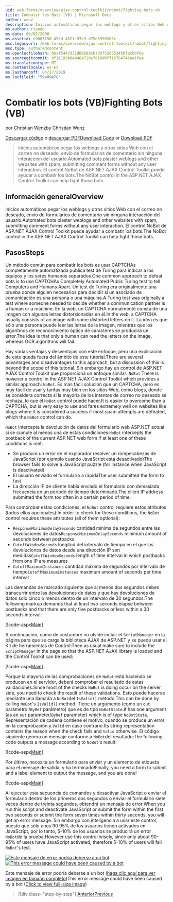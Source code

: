 ```yaml
---
uid: web-forms/overview/ajax-control-toolkit/nobot/fighting-bots-vb
title: Combatir los Bots (VB) | Microsoft Docs
author: wenz
description: Inicios automáticos pegar los weblogs y otros sitios Web con el correo no deseado, envío de formularios de comentario sin ninguna interacción del usuario. El control NoBot en la desventaja de AJAX de ASP.NET...
ms.author: riande
ms.date: 06/02/2008
ms.assetid: e9803150-452d-4521-97e3-d75d5599383c
msc.legacyurl: /web-forms/overview/ajax-control-toolkit/nobot/fighting-bots-vb
msc.type: authoredcontent
ms.openlocfilehash: 6baf5447d31d00b89cb7ddf526553456fecbbf6e
ms.sourcegitcommit: 0f1119340e4464720cfd16d0ff15764746ea1fea
ms.translationtype: MT
ms.contentlocale: es-ES
ms.lasthandoff: 04/17/2019
ms.locfileid: "59409478"
---
```

# <a name="fighting-bots-vb"></a><span data-ttu-id="69f20-104">Combatir los bots (VB)</span><span class="sxs-lookup"><span data-stu-id="69f20-104">Fighting Bots (VB)</span></span>

<span data-ttu-id="69f20-105">por [Christian Wenz](https://github.com/wenz)</span><span class="sxs-lookup"><span data-stu-id="69f20-105">by [Christian Wenz](https://github.com/wenz)</span></span>

<span data-ttu-id="69f20-106">[Descargar código](http://download.microsoft.com/download/9/3/f/93f8daea-bebd-4821-833b-95205389c7d0/NoBot0.vb.zip) o [descargar PDF](http://download.microsoft.com/download/b/6/a/b6ae89ee-df69-4c87-9bfb-ad1eb2b23373/nobot0VB.pdf)</span><span class="sxs-lookup"><span data-stu-id="69f20-106">[Download Code](http://download.microsoft.com/download/9/3/f/93f8daea-bebd-4821-833b-95205389c7d0/NoBot0.vb.zip) or [Download PDF](http://download.microsoft.com/download/b/6/a/b6ae89ee-df69-4c87-9bfb-ad1eb2b23373/nobot0VB.pdf)</span></span>

> <span data-ttu-id="69f20-107">Inicios automáticos pegar los weblogs y otros sitios Web con el correo no deseado, envío de formularios de comentario sin ninguna interacción del usuario.</span><span class="sxs-lookup"><span data-stu-id="69f20-107">Automated bots plaster weblogs and other websites with spam, submitting comment forms without any user interaction.</span></span> <span data-ttu-id="69f20-108">El control NoBot de ASP.NET AJAX Control Toolkit puede ayudar a combatir los bots.</span><span class="sxs-lookup"><span data-stu-id="69f20-108">The NoBot control in the ASP.NET AJAX Control Toolkit can help fight those bots.</span></span>


## <a name="overview"></a><span data-ttu-id="69f20-109">Información general</span><span class="sxs-lookup"><span data-stu-id="69f20-109">Overview</span></span>

<span data-ttu-id="69f20-110">Inicios automáticos pegar los weblogs y otros sitios Web con el correo no deseado, envío de formularios de comentario sin ninguna interacción del usuario.</span><span class="sxs-lookup"><span data-stu-id="69f20-110">Automated bots plaster weblogs and other websites with spam, submitting comment forms without any user interaction.</span></span> <span data-ttu-id="69f20-111">El control NoBot de ASP.NET AJAX Control Toolkit puede ayudar a combatir los bots.</span><span class="sxs-lookup"><span data-stu-id="69f20-111">The NoBot control in the ASP.NET AJAX Control Toolkit can help fight those bots.</span></span>

## <a name="steps"></a><span data-ttu-id="69f20-112">Pasos</span><span class="sxs-lookup"><span data-stu-id="69f20-112">Steps</span></span>

<span data-ttu-id="69f20-113">Un método común para combatir los bots es usar CAPTCHAs completamente automatizada pública test de Turing para indicar a los equipos y los seres humanos separados.</span><span class="sxs-lookup"><span data-stu-id="69f20-113">One common approach to defeat bots is to use CAPTCHAs Completely Automated Public Turing test to tell Computers and Humans Apart.</span></span> <span data-ttu-id="69f20-114">Un test de Turing era originalmente una prueba donde alguien necesarios para decidir si un asociado de comunicación es una persona o una máquina.</span><span class="sxs-lookup"><span data-stu-id="69f20-114">A Turing test was originally a test where someone needed to decide whether a communication partner is a human or a machine.</span></span> <span data-ttu-id="69f20-115">En la web, un CAPTCHA normalmente consta de una imagen con algunas letras distorsionadas en él.</span><span class="sxs-lookup"><span data-stu-id="69f20-115">In the web, a CAPTCHA usually consists of an image with some distorted letters on it.</span></span> <span data-ttu-id="69f20-116">La idea es que sólo una persona puede leer las letras de la imagen, mientras que los algoritmos de reconocimiento óptico de caracteres se producirá un error.</span><span class="sxs-lookup"><span data-stu-id="69f20-116">The idea is that only a human can read the letters on the image, whereas OCR algorithms will fail.</span></span>

<span data-ttu-id="69f20-117">Hay varias ventajas y desventajas con este enfoque, pero una explicación de este queda fuera del ámbito de este tutorial.</span><span class="sxs-lookup"><span data-stu-id="69f20-117">There are several advantages and disadvantages to this approach, but a discussion of this is beyond the scope of this tutorial.</span></span> <span data-ttu-id="69f20-118">Sin embargo hay un control de ASP.NET AJAX Control Toolkit que proporciona un enfoque similar: `NoBot`.</span><span class="sxs-lookup"><span data-stu-id="69f20-118">There is however a control in the ASP.NET AJAX Control Toolkit which provides a similar approach: `NoBot`.</span></span> <span data-ttu-id="69f20-119">Es más fácil solución que un CAPTCHA, pero es muy fácil de usar y tarifas muy bien en los sitios Web, como blogs, donde se considera correcta si la mayoría de los intentos de correo no deseado se rechaza, lo que el `NoBot` control puede hacer.</span><span class="sxs-lookup"><span data-stu-id="69f20-119">It is easier to overcome than a CAPTCHA, but is very easy to use and fares extremely well on websites like blogs where it is considered a success if most spam attempts are defeated, which the `NoBot` control can do.</span></span>

<span data-ttu-id="69f20-120">`NoBot` intercepta la devolución de datos del formulario web ASP.NET actual si se cumple al menos una de estas condiciones:</span><span class="sxs-lookup"><span data-stu-id="69f20-120">`NoBot` intercepts the postback of the current ASP.NET web form if at least one of these conditions is met:</span></span>

- <span data-ttu-id="69f20-121">Se produce un error en el explorador resolver un rompecabezas de JavaScript (por ejemplo cuando JavaScript está desactivado)</span><span class="sxs-lookup"><span data-stu-id="69f20-121">The browser fails to solve a JavaScript puzzle (for instance when JavaScript is deactivated)</span></span>
- <span data-ttu-id="69f20-122">El usuario enviado el formulario a rápida</span><span class="sxs-lookup"><span data-stu-id="69f20-122">The user submitted the form to fast</span></span>
- <span data-ttu-id="69f20-123">La dirección IP de cliente había enviado el formulario con demasiada frecuencia en un período de tiempo determinado.</span><span class="sxs-lookup"><span data-stu-id="69f20-123">The client IP address submitted the form too often in a certain period of time.</span></span>

<span data-ttu-id="69f20-124">Para comprobar estas condiciones, el `NoBot` control requiere estos atributos (todos ellos opcionales):</span><span class="sxs-lookup"><span data-stu-id="69f20-124">In order to check for these conditions, the `NoBot` control requires these attributes (all of them optional):</span></span>

- <span data-ttu-id="69f20-125">`ResponseMinimumDelaySeconds` cantidad mínima de segundos entre las devoluciones de datos</span><span class="sxs-lookup"><span data-stu-id="69f20-125">`ResponseMinimumDelaySeconds` minimum amount of seconds between postbacks</span></span>
- <span data-ttu-id="69f20-126">`CutoffWindowSeconds` longitud del intervalo de tiempo en el que las devoluciones de datos desde una dirección IP son medidas</span><span class="sxs-lookup"><span data-stu-id="69f20-126">`CutoffWindowSeconds` length of time interval in which postbacks from one IP are measures</span></span>
- <span data-ttu-id="69f20-127">`CutoffMaximumInstances` cantidad máxima de segundos por intervalo de tiempo</span><span class="sxs-lookup"><span data-stu-id="69f20-127">`CutoffMaximumInstances` maximum amount of seconds per time interval</span></span>

<span data-ttu-id="69f20-128">Las demandas de marcado siguiente que al menos dos segundos deben transcurrir entre las devoluciones de datos y que hay devoluciones de datos solo cinco o menos dentro de un intervalo de 30 segundos:</span><span class="sxs-lookup"><span data-stu-id="69f20-128">The following markup demands that at least two seconds elapse between postbacks and that there are only five postbacks or less within a 30 seconds interval:</span></span>

[!code-aspx[Main](fighting-bots-vb/samples/sample1.aspx)]

<span data-ttu-id="69f20-129">A continuación, como de costumbre no olvide incluir el `ScriptManager` en la página para que se carga la biblioteca AJAX de ASP.NET y se puede usar el Kit de herramientas de Control:</span><span class="sxs-lookup"><span data-stu-id="69f20-129">Then as usual make sure to include the `ScriptManager` in the page so that the ASP.NET AJAX library is loaded and the Control Toolkit can be used:</span></span>

[!code-aspx[Main](fighting-bots-vb/samples/sample2.aspx)]

<span data-ttu-id="69f20-130">Porque la mayoría de las comprobaciones de `NoBot` está haciendo se producen en el servidor, deberá comprobar el resultado de estas validaciones.</span><span class="sxs-lookup"><span data-stu-id="69f20-130">Since most of the checks `NoBot` is doing occur on the server side, you need to check the result of these validations.</span></span> <span data-ttu-id="69f20-131">Esto puede hacerse mediante una llamada a `NoBot`del `IsValid()` método.</span><span class="sxs-lookup"><span data-stu-id="69f20-131">This can be done by calling `NoBot`'s `IsValid()` method.</span></span> <span data-ttu-id="69f20-132">Tiene un argumento (como un `out` parámetro /`ByRef` parámetro) que es de tipo `NoBotState`.</span><span class="sxs-lookup"><span data-stu-id="69f20-132">It has one argument (as an `out` parameter/`ByRef` parameter) which is of type `NoBotState`.</span></span> <span data-ttu-id="69f20-133">Representación de cadena contiene el motivo, cuando se produce un error en la comprobación y `Valid` en caso contrario.</span><span class="sxs-lookup"><span data-stu-id="69f20-133">Its string representation contains the reason when the check fails and `Valid` otherwise.</span></span> <span data-ttu-id="69f20-134">El código siguiente genera un mensaje conforme a `NoBot`del resultado:</span><span class="sxs-lookup"><span data-stu-id="69f20-134">The following code outputs a message according to `NoBot`'s result:</span></span>

[!code-aspx[Main](fighting-bots-vb/samples/sample3.aspx)]

<span data-ttu-id="69f20-135">Por último, necesita un formulario para enviar y un elemento de etiqueta para el mensaje de salida, y ha terminado!</span><span class="sxs-lookup"><span data-stu-id="69f20-135">Finally, you need a form to submit and a label element to output the message, and you are done!</span></span>

[!code-aspx[Main](fighting-bots-vb/samples/sample4.aspx)]

<span data-ttu-id="69f20-136">Al ejecutar esta secuencia de comandos y desactivar JavaScript o enviar el formulario dentro de los primeros dos segundos o enviar el formulario siete veces dentro de treinta segundos, obtendrá un mensaje de error.</span><span class="sxs-lookup"><span data-stu-id="69f20-136">When you run this script and deactivate JavaScript or submit the form within the first two seconds or submit the form seven times within thirty seconds, you will get an error message.</span></span> <span data-ttu-id="69f20-137">Sin embargo con inteligencia a usar este control, puesto que sólo unos 90 95% de los usuarios tienen activados en JavaScript, por lo tanto, 5-10% de los usuarios se producirá un error `NoBot`de la prueba.</span><span class="sxs-lookup"><span data-stu-id="69f20-137">However use this control wisely, since only about 90-95% of users have JavaScript activated, therefore 5-10% of users will fail `NoBot`'s test.</span></span>


<span data-ttu-id="69f20-138">[![Este mensaje de error podría deberse a un bot](fighting-bots-vb/_static/image2.png)](fighting-bots-vb/_static/image1.png)</span><span class="sxs-lookup"><span data-stu-id="69f20-138">[![This error message could have been caused by a bot](fighting-bots-vb/_static/image2.png)](fighting-bots-vb/_static/image1.png)</span></span>

<span data-ttu-id="69f20-139">Este mensaje de error podría deberse a un bot ([haga clic aquí para ver imagen en tamaño completo](fighting-bots-vb/_static/image3.png))</span><span class="sxs-lookup"><span data-stu-id="69f20-139">This error message could have been caused by a bot ([Click to view full-size image](fighting-bots-vb/_static/image3.png))</span></span>

> [!div class="step-by-step"]
> [<span data-ttu-id="69f20-140">Anterior</span><span class="sxs-lookup"><span data-stu-id="69f20-140">Previous</span></span>](fighting-bots-cs.md)
